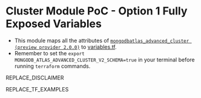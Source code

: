 # Cluster Module PoC - Option 1 Fully Exposed Variables
- This module maps all the attributes of [`mongodbatlas_advanced_cluster (preview provider 2.0.0)`](https://registry.terraform.io/providers/mongodb/mongodbatlas/latest/docs/resources/advanced_cluster%2520%2528preview%2520provider%25202.0.0%2529) to [variables.tf](variables.tf).
- Remember to set the `export MONGODB_ATLAS_ADVANCED_CLUSTER_V2_SCHEMA=true` in your terminal before running `terraform` commands.

<!-- BEGIN_DISCLAIMER -->
REPLACE_DISCLAIMER
<!-- END_DISCLAIMER -->

<!-- BEGIN_TF_EXAMPLES -->
REPLACE_TF_EXAMPLES
<!-- END_TF_EXAMPLES -->

<!-- BEGIN_TF_DOCS -->

<!-- END_TF_DOCS -->
